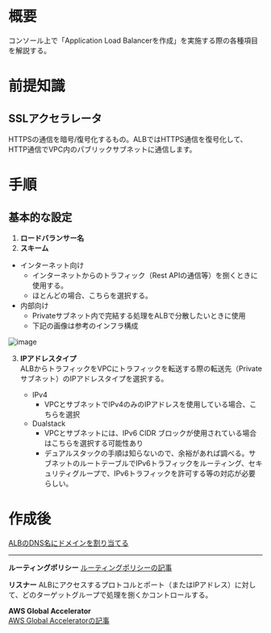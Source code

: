 # 概要
コンソール上で「Application Load Balancerを作成」を実施する際の各種項目を解説する。  

# 前提知識
## SSLアクセラレータ
HTTPSの通信を暗号/復号化するもの。ALBではHTTPS通信を復号化して、HTTP通信でVPC内のパブリックサブネットに通信します。

# 手順
## 基本的な設定
1. **ロードバランサー名**
2. **スキーム**
  - インターネット向け
    - インターネットからのトラフィック（Rest APIの通信等）を捌くときに使用する。
    - ほとんどの場合、こちらを選択する。
  - 内部向け
    - Privateサブネット内で完結する処理をALBで分散したいときに使用
    - 下記の画像は参考のインフラ構成

![image](https://github.com/adgjmptwgw/aws-practice/assets/66456130/c1cdd7a5-e514-422c-8b1e-498158322a3c)

3. **IPアドレスタイプ**  
ALBからトラフィックをVPCにトラフィックを転送する際の転送先（Privateサブネット）のIPアドレスタイプを選択する。

   - IPv4
     - VPCとサブネットでIPv4のみのIPアドレスを使用している場合、こちらを選択
   - Dualstack
     - VPCとサブネットには、IPv6 CIDR ブロックが使用されている場合はこちらを選択する可能性あり
     - デュアルスタックの手順は知らないので、余裕があれば調べる。サブネットのルートテーブルでIPv6トラフィックをルーティング、セキュリティグループで、IPv6トラフィックを許可する等の対応が必要らしい。

# 作成後

[ALBのDNS名にドメインを割り当てる](https://dev.classmethod.jp/articles/route53-alias-crossaccount/)





***

**ルーティングポリシー**
[ルーティングポリシーの記事](https://o2mamiblog.com/aws-route53-routingpolicy-beginner/#toc2)


**リスナー**
ALBにアクセスするプロトコルとポート（またはIPアドレス）に対して、どのターゲットグループで処理を捌くかコントロールする。

**AWS Global Accelerator**  
[AWS Global Acceleratorの記事](https://qiita.com/Dai_Kentaro/items/c25aed800e8d6cfd1f18)


